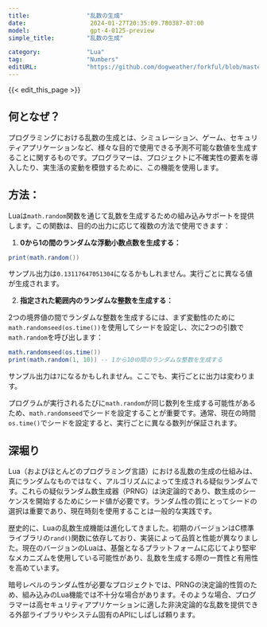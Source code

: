 ```yaml
---
title:                "乱数の生成"
date:                  2024-01-27T20:35:09.780387-07:00
model:                 gpt-4-0125-preview
simple_title:         "乱数の生成"

category:             "Lua"
tag:                  "Numbers"
editURL:              "https://github.com/dogweather/forkful/blob/master/content/ja/lua/generating-random-numbers.md"
---
```


{{< edit_this_page >}}

## 何となぜ？

プログラミングにおける乱数の生成とは、シミュレーション、ゲーム、セキュリティアプリケーションなど、様々な目的で使用できる予測不可能な数値を生成することに関するものです。プログラマーは、プロジェクトに不確実性の要素を導入したり、実生活の変動を模倣するために、この機能を使用します。

## 方法：

Luaは`math.random`関数を通じて乱数を生成するための組み込みサポートを提供します。この関数は、目的の出力に応じて複数の方法で使用できます：

1. **0から1の間のランダムな浮動小数点数を生成する：**

```Lua
print(math.random())
```

サンプル出力は`0.13117647051304`になるかもしれません。実行ごとに異なる値が生成されます。

2. **指定された範囲内のランダムな整数を生成する：**

2つの境界値の間でランダムな整数を生成するには、まず変動性のために`math.randomseed(os.time())`を使用してシードを設定し、次に2つの引数で`math.random`を呼び出します：

```Lua
math.randomseed(os.time())
print(math.random(1, 10)) -- 1から10の間のランダムな整数を生成する
```

サンプル出力は`7`になるかもしれません。ここでも、実行ごとに出力は変わります。

プログラムが実行されるたびに`math.random`が同じ数列を生成する可能性があるため、`math.randomseed`でシードを設定することが重要です。通常、現在の時間`os.time()`でシードを設定すると、実行ごとに異なる数列が保証されます。

## 深堀り

Lua（およびほとんどのプログラミング言語）における乱数の生成の仕組みは、真にランダムなものではなく、アルゴリズムによって生成される疑似ランダムです。これらの疑似ランダム数生成器（PRNG）は決定論的であり、数生成のシーケンスを開始するためにシード値が必要です。ランダム性の質にとってシードの選択は重要であり、現在時刻を使用することは一般的な実践です。

歴史的に、Luaの乱数生成機能は進化してきました。初期のバージョンはC標準ライブラリの`rand()`関数に依存しており、実装によって品質と性能が異なりました。現在のバージョンのLuaは、基盤となるプラットフォームに応じてより堅牢なメカニズムを使用している可能性があり、乱数を生成する際の一貫性と有用性を高めています。

暗号レベルのランダム性が必要なプロジェクトでは、PRNGの決定論的性質のため、組み込みのLua機能では不十分な場合があります。そのような場合、プログラマーは高セキュリティアプリケーションに適した非決定論的な乱数を提供できる外部ライブラリやシステム固有のAPIにしばしば頼ります。
